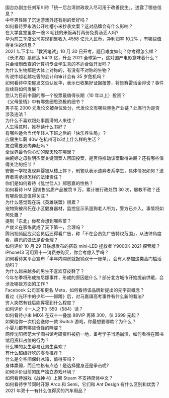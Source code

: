 国台办副主任刘军川称「统一后台湾财政收入尽可用于改善民生」，透露了哪些信息？  
中年男性除了沉迷游戏外还有别的爱好吗？  
如何看待罗永浩公开吐槽小米抄袭文案？这对品牌会有什么影响？  
在大学食堂里拿一碗 3 毛钱的米饭再打两份免费汤丢人吗?  
华为前三季度公司实现销售收入 4558 亿元人民币，净利润率 10.2% ，有哪些值得关注的信息？  
2021 年下半年「教资笔试」10 月 30 日开考，题目难度如何？你考得怎么样？  
《长津湖》票房达 54.13 亿，升至 2021 全球第一，这对国产电影意味着什么？  
只会增删改查的计算机专业学生真的不适合做开发吗？  
为什么生物都是大体上对称的，有没有不对称的生物？  
传说中越老越吃香的会计和审计会有 35 岁危机吗？  
如何看待中南屋发文否认反华，表示已收集好证据报警，将告赛雷话金诽谤？事件后续将如何发展？  
您认为目前中国的哪一个股票最值得长期（10 年以上）投资？  
《父母爱情》中有哪些细思恐极的细节？  
男子花  2000 元发论文被单位处分，代发论文有哪些黑色产业链？此类行为是否涉及违法？  
为什么不喜欢跟处事圆滑的人来往？  
人生得意时，推荐读什么书好？  
有哪些适合当代年轻人下班之后的「快乐养生局」？  
应届生年薪 40w 在杭州可以过上什么样的生活？  
友谊需要双向奔赴吗？  
全世界最令你心动的摩天轮在哪里？  
曲婉婷之母张明杰案关键同案人回国投案，是否将推动该案取得进展？还有哪些值得关注的细节？  
安徽一学校发现弃婴被从楼上摔下，刑警队表示遗弃者系学生，具体情况如何？遗弃者需承担怎样的法律责任？  
你们是如何看待《乱世佳人》郝思嘉的性格？  
如何看待 HM 因销售劣质产品被罚 9 万，累计被行政处罚 30 次，屡教不改？还有哪些信息值得关注？  
为什么感觉现在玩《英雄联盟》很累？  
宠物狗被吊死在小区健身器材，监控显示系遛狗老人所为，警方已介入，事情将如何处置？  
提到「东北」你都会想到哪些菜？  
卢俊义在家练武成了天下第一，合理吗？  
腾讯视频回应买会员后还得看广告，称「不在会员免广告特权范围」，从法律角度看，腾讯的做法是否合理？  
如何评价 10 月 29 日联想发布的搭载 mini-LED 拯救者 Y9000K 2021 探索版？  
iPhone13 可用双十一消费券购买，你会考虑入手吗？  
如何看待某平台宣布「半年内购房就报销双十一账单」，会有人参加这类高门槛活动吗？  
为什么越来越多的男生不喜欢穿皮鞋了？  
今年冬季将形成拉尼娜事件，形成的原因是什么？部分北方城市开始提前供暖，会涉及哪些方面的工作？  
Facebook 公司宣布更名 Meta，如何看待该品牌新提出的元宇宙概念？  
看过《光环中的少年——踯躅》后，对马嘉祺高考事件有什么新的看法?  
穷人突然有钱后能挥霍到什么程度？  
如何评价《一人之下》550（584）话？  
如何看待小米 MIX4 在双十一叠加 88VIP 再降 300，仅 3699 元起？  
如果给你一次机会送你一款 Switch 游戏，你最想要哪款？为什么？  
小婴儿都有哪些奇怪的睡姿？  
网传沈阳师范大学图书馆考研资料被扔一地，备考学子当场崩溃，如何看待在图书馆用资料占位的行为？  
什么样的女生容易让男生喜欢？  
有什么超级好吃的零食推荐？  
什么是全空间保鲜冰箱，值得买吗？  
身体羸弱，而且性格有点怂！是选择健身还是拳击呢?  
如何评价目前的国产独立游戏环境？  
如何看待游戏《战神 4》上架 Steam 不支持简体中文？  
如何看待字节同时开源 Arco 和 Semi，它们和 Ant Design 有什么区别和优势？  
2021 年双十一有什么值得买的汽车用品？  
